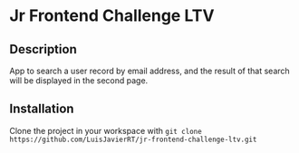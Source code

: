 # Jr Frontend Challenge LTV

## Description
App to search a user record by email address, and the result of that search will be displayed in the second page.

## Installation
Clone the project in your workspace with ```git clone https://github.com/LuisJavierRT/jr-frontend-challenge-ltv.git```
